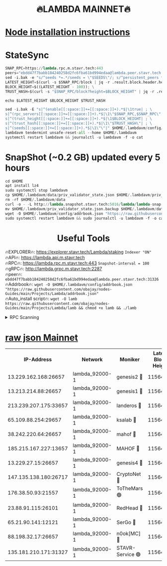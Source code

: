 <h1 align="center"> 🔥LAMBDA MAINNET🔥</h1>


[Node installation instructions](https://github.com/obajay/nodes-Guides/tree/main/Projects/Lambda)
=


# StateSync
```python
SNAP_RPC=https://lambda.rpc.m.stavr.tech:443
peers="ebdd47f7babb184240258d2fc6fba61bd994edaa@lambda.peer.stavr.tech:31326" 
sed -i.bak -e "s/^seeds *=.*/seeds = \"$SEEDS\"/; s/^persistent_peers *=.*/persistent_peers = \"$PEERS\"/" $HOME/.lambdavm/config/config.toml
LATEST_HEIGHT=$(curl -s $SNAP_RPC/block | jq -r .result.block.header.height); \
BLOCK_HEIGHT=$((LATEST_HEIGHT - 100)); \
TRUST_HASH=$(curl -s "$SNAP_RPC/block?height=$BLOCK_HEIGHT" | jq -r .result.block_id.hash)

echo $LATEST_HEIGHT $BLOCK_HEIGHT $TRUST_HASH

sed -i.bak -E "s|^(enable[[:space:]]+=[[:space:]]+).*$|\1true| ; \
s|^(rpc_servers[[:space:]]+=[[:space:]]+).*$|\1\"$SNAP_RPC,$SNAP_RPC\"| ; \
s|^(trust_height[[:space:]]+=[[:space:]]+).*$|\1$BLOCK_HEIGHT| ; \
s|^(trust_hash[[:space:]]+=[[:space:]]+).*$|\1\"$TRUST_HASH\"| ; \
s|^(seeds[[:space:]]+=[[:space:]]+).*$|\1\"\"|" $HOME/.lambdavm/config/config.toml
lambdavm tendermint unsafe-reset-all --home $HOME/.lambdavm
systemctl restart lambdavm && journalctl -u lambdavm -f -o cat

```
# SnapShot (~0.2 GB) updated every 5 hours
```python
cd $HOME
apt install lz4
sudo systemctl stop lambdavm
cp $HOME/.lambdavm/data/priv_validator_state.json $HOME/.lambdavm/priv_validator_state.json.backup
rm -rf $HOME/.lambdavm/data
curl -o - -L http://lambda.snapshot.stavr.tech:5016/lambda/lambda-snap.tar.lz4 | lz4 -c -d - | tar -x -C $HOME/.lambdavm --strip-components 2
mv $HOME/.lambdavm/priv_validator_state.json.backup $HOME/.lambdavm/data/priv_validator_state.json
wget -O $HOME/.lambdavm/config/addrbook.json "https://raw.githubusercontent.com/obajay/nodes-Guides/main/Projects/Lambda/addrbook.json"
sudo systemctl restart lambdavm && sudo journalctl -u lambdavm -f -o cat
```
 <h1 align="center"> Useful Tools</h1>

🔥EXPLORER🔥:      https://explorer.stavr.tech/Lambda/staking	        `Indexer "ON"` \
🔥API🔥: 			 		 https://lambda.api.m.stavr.tech \
🔥RPC🔥:           https://lambda.rpc.m.stavr.tech:443	              `Snapshot-interval = 100` \
🔥gRPC🔥:          http://lambda.grpc.m.stavr.tech:2287 \
🔥peer🔥:					 `ebdd47f7babb184240258d2fc6fba61bd994edaa@lambda.peer.stavr.tech:31326` \
🔥Addrbook🔥:    ```wget -O $HOME/.lambdavm/config/addrbook.json "https://raw.githubusercontent.com/obajay/nodes-Guides/main/Projects/Lambda/addrbook.json"``` \
🔥Auto_install script🔥: ```wget -O lamb https://raw.githubusercontent.com/obajay/nodes-Guides/main/Projects/Lambda/lamb && chmod +x lamb && ./lamb```


<details>
<summary>RPC Scanning</summary>

<h2 align="center"> We scan nodes in real time every 4 hours. And we provide the final result of RPC endpoints.
We cannot influence the operation of these nodes in any way. </h2>


```python
If Voting Power is higher than 0 --> then the Node is a validator of the network and may be subject to attack and be a potential threat to the chain.
```
```python
We marked such validators with a red symbol
```

</details>

[raw json Mainnet](https://rpc-check.lambm.stavr.tech/lambm/rpc-lambm-result.json)
=


<table><tr><th>IP-Address</th><th>Network</th><th>Moniker</th><th>Latest Block Height</th><th>Earliest Block Height</th><th>Catching Up</th><th>Tx Index</th><th>Voting Power</th><th>Scan Time</th></tr><tr><td>13.229.162.168:26657</td><td>lambda_92000-1</td><td>genesis2 🔴</td><td>11564794</td><td>1</td><td>False</td><td>on</td><td>16878690</td><td>2024-02-05T23:27:42.031691182UTC</td></tr><tr><td>13.213.214.88:26657</td><td>lambda_92000-1</td><td>genesis1 🔴</td><td>11564794</td><td>1</td><td>False</td><td>on</td><td>107835</td><td>2024-02-05T23:27:47.040275172UTC</td></tr><tr><td>213.239.207.175:33657</td><td>lambda_92000-1</td><td>landeros 🔴</td><td>11564793</td><td>8136001</td><td>False</td><td>off</td><td>1429248</td><td>2024-02-05T23:27:36.489511306UTC</td></tr><tr><td>65.109.88.254:29657</td><td>lambda_92000-1</td><td>ksalab 🔴</td><td>11564796</td><td>8715001</td><td>False</td><td>on</td><td>510465</td><td>2024-02-05T23:27:50.139532111UTC</td></tr><tr><td>38.242.220.64:26657</td><td>lambda_92000-1</td><td>mahof 🔴</td><td>11564793</td><td>10131001</td><td>False</td><td>off</td><td>770350</td><td>2024-02-05T23:27:30.126670888UTC</td></tr><tr><td>185.215.167.227:13657</td><td>lambda_92000-1</td><td>MAHOF 🔴</td><td>11564794</td><td>10134001</td><td>False</td><td>on</td><td>2051510</td><td>2024-02-05T23:27:45.753782392UTC</td></tr><tr><td>13.229.27.15:26657</td><td>lambda_92000-1</td><td>genesis4 🔴</td><td>11564794</td><td>11043001</td><td>False</td><td>on</td><td>9665448</td><td>2024-02-05T23:27:45.352031627UTC</td></tr><tr><td>147.135.138.180:26717</td><td>lambda_92000-1</td><td>CryptoNet 🔴</td><td>11564795</td><td>11383001</td><td>False</td><td>off</td><td>768892</td><td>2024-02-05T23:27:47.347140102UTC</td></tr><tr><td>176.38.50.93:21557</td><td>lambda_92000-1</td><td>ToTheMars 🟢</td><td>11564796</td><td>11395001</td><td>False</td><td>on</td><td>0</td><td>2024-02-05T23:27:52.656198409UTC</td></tr><tr><td>23.88.91.115:26101</td><td>lambda_92000-1</td><td>RedHead 🔴</td><td>11564793</td><td>11464793</td><td>False</td><td>off</td><td>553202</td><td>2024-02-05T23:27:36.743865990UTC</td></tr><tr><td>65.21.90.141:12121</td><td>lambda_92000-1</td><td>SerGo 🔴</td><td>11564796</td><td>11464796</td><td>False</td><td>off</td><td>10612046</td><td>2024-02-05T23:27:53.049134289UTC</td></tr><tr><td>88.198.32.17:26657</td><td>lambda_92000-1</td><td>n0ok[MC] 🔴</td><td>11564796</td><td>11464796</td><td>False</td><td>off</td><td>1578630</td><td>2024-02-05T23:27:56.059826943UTC</td></tr><tr><td>135.181.210.171:31327</td><td>lambda_92000-1</td><td>STAVR-Service 🟢</td><td>11564795</td><td>11561001</td><td>False</td><td>on</td><td>0</td><td>2024-02-05T23:27:49.760779242UTC</td></tr></table>
